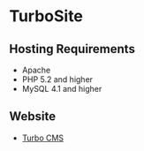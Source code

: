 # TurboSite

## Hosting Requirements
- Apache
- PHP 5.2 and higher
- MySQL 4.1 and higher

## Website
- [Turbo CMS](https://turbo-cms.com/)
